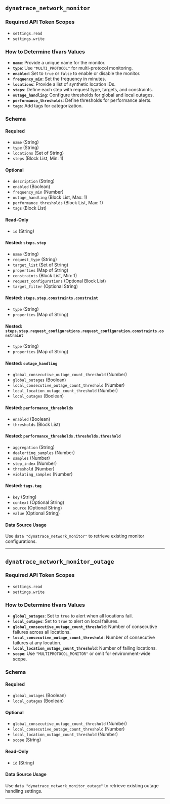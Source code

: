 
## `dynatrace_network_monitor`

### Required API Token Scopes
- `settings.read`
- `settings.write`

### How to Determine tfvars Values
- **`name`**: Provide a unique name for the monitor.
- **`type`**: Use `"MULTI_PROTOCOL"` for multi-protocol monitoring.
- **`enabled`**: Set to `true` or `false` to enable or disable the monitor.
- **`frequency_min`**: Set the frequency in minutes.
- **`locations`**: Provide a list of synthetic location IDs.
- **`steps`**: Define each step with request type, targets, and constraints.
- **`outage_handling`**: Configure thresholds for global and local outages.
- **`performance_thresholds`**: Define thresholds for performance alerts.
- **`tags`**: Add tags for categorization.

### Schema

#### Required
- `name` (String)
- `type` (String)
- `locations` (Set of String)
- `steps` (Block List, Min: 1)

#### Optional
- `description` (String)
- `enabled` (Boolean)
- `frequency_min` (Number)
- `outage_handling` (Block List, Max: 1)
- `performance_thresholds` (Block List, Max: 1)
- `tags` (Block List)

#### Read-Only
- `id` (String)

#### Nested: `steps.step`
- `name` (String)
- `request_type` (String)
- `target_list` (Set of String)
- `properties` (Map of String)
- `constraints` (Block List, Min: 1)
- `request_configurations` (Optional Block List)
- `target_filter` (Optional String)

#### Nested: `steps.step.constraints.constraint`
- `type` (String)
- `properties` (Map of String)

#### Nested: `steps.step.request_configurations.request_configuration.constraints.constraint`
- `type` (String)
- `properties` (Map of String)

#### Nested: `outage_handling`
- `global_consecutive_outage_count_threshold` (Number)
- `global_outages` (Boolean)
- `local_consecutive_outage_count_threshold` (Number)
- `local_location_outage_count_threshold` (Number)
- `local_outages` (Boolean)

#### Nested: `performance_thresholds`
- `enabled` (Boolean)
- `thresholds` (Block List)

#### Nested: `performance_thresholds.thresholds.threshold`
- `aggregation` (String)
- `dealerting_samples` (Number)
- `samples` (Number)
- `step_index` (Number)
- `threshold` (Number)
- `violating_samples` (Number)

#### Nested: `tags.tag`
- `key` (String)
- `context` (Optional String)
- `source` (Optional String)
- `value` (Optional String)

#### Data Source Usage
Use `data "dynatrace_network_monitor"` to retrieve existing monitor configurations.

---

## `dynatrace_network_monitor_outage`

### Required API Token Scopes
- `settings.read`
- `settings.write`

### How to Determine tfvars Values
- **`global_outages`**: Set to `true` to alert when all locations fail.
- **`local_outages`**: Set to `true` to alert on local failures.
- **`global_consecutive_outage_count_threshold`**: Number of consecutive failures across all locations.
- **`local_consecutive_outage_count_threshold`**: Number of consecutive failures at any location.
- **`local_location_outage_count_threshold`**: Number of failing locations.
- **`scope`**: Use `"MULTIPROTOCOL_MONITOR"` or omit for environment-wide scope.

### Schema

#### Required
- `global_outages` (Boolean)
- `local_outages` (Boolean)

#### Optional
- `global_consecutive_outage_count_threshold` (Number)
- `local_consecutive_outage_count_threshold` (Number)
- `local_location_outage_count_threshold` (Number)
- `scope` (String)

#### Read-Only
- `id` (String)

#### Data Source Usage
Use `data "dynatrace_network_monitor_outage"` to retrieve existing outage handling settings.

---
